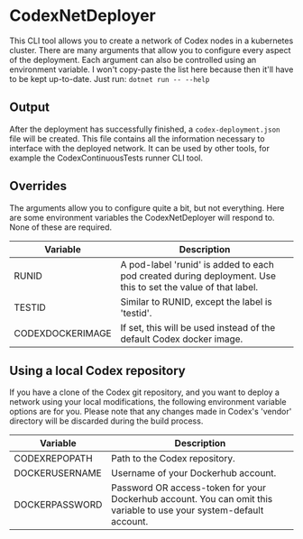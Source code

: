 # CodexNetDeployer

This CLI tool allows you to create a network of Codex nodes in a kubernetes cluster. There are many arguments that allow you to configure every aspect of the deployment.  Each argument can also be controlled using an environment variable. I won't copy-paste the list here because then it'll have to be kept up-to-date. Just run:
`dotnet run -- --help`

## Output
After the deployment has successfully finished, a `codex-deployment.json` file will be created. This file contains all the information necessary to interface with the deployed network. It can be used by other tools, for example the CodexContinuousTests runner CLI tool.

## Overrides
The arguments allow you to configure quite a bit, but not everything. Here are some environment variables the CodexNetDeployer will respond to. None of these are required.

| Variable         | Description                                                                                                  |
|------------------|--------------------------------------------------------------------------------------------------------------|
| RUNID            | A pod-label 'runid' is added to each pod created during deployment. Use this to set the value of that label. |
| TESTID           | Similar to RUNID, except the label is 'testid'.                                                              |
| CODEXDOCKERIMAGE | If set, this will be used instead of the default Codex docker image.                                         |

## Using a local Codex repository
If you have a clone of the Codex git repository, and you want to deploy a network using your local modifications, the following environment variable options are for you. Please note that any changes made in Codex's 'vendor' directory will be discarded during the build process.

| Variable       | Description                                                                                                         |
|----------------|---------------------------------------------------------------------------------------------------------------------|
| CODEXREPOPATH  | Path to the Codex repository.                                                                                       |
| DOCKERUSERNAME | Username of your Dockerhub account.                                                                                 |
| DOCKERPASSWORD | Password OR access-token for your Dockerhub account. You can omit this variable to use your system-default account. |
